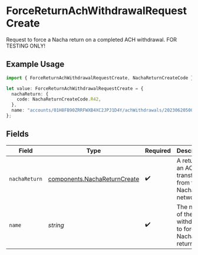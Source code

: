 # ForceReturnAchWithdrawalRequestCreate

Request to force a Nacha return on a completed ACH withdrawal. FOR TESTING ONLY!

## Example Usage

```typescript
import { ForceReturnAchWithdrawalRequestCreate, NachaReturnCreateCode } from "@apexfintechsolutions/ascend-sdk/models/components";

let value: ForceReturnAchWithdrawalRequestCreate = {
  nachaReturn: {
    code: NachaReturnCreateCode.R42,
  },
  name: "accounts/01H8FB90ZRRFWXB4XC2JPJ1D4Y/achWithdrawals/20230620500726",
};
```

## Fields

| Field                                                                        | Type                                                                         | Required                                                                     | Description                                                                  | Example                                                                      |
| ---------------------------------------------------------------------------- | ---------------------------------------------------------------------------- | ---------------------------------------------------------------------------- | ---------------------------------------------------------------------------- | ---------------------------------------------------------------------------- |
| `nachaReturn`                                                                | [components.NachaReturnCreate](../../models/components/nachareturncreate.md) | :heavy_check_mark:                                                           | A return on an ACH transfer from the Nacha network.                          |                                                                              |
| `name`                                                                       | *string*                                                                     | :heavy_check_mark:                                                           | The name of the ACH withdrawal to force a Nacha return on.                   | accounts/01H8FB90ZRRFWXB4XC2JPJ1D4Y/achWithdrawals/20230620500726            |